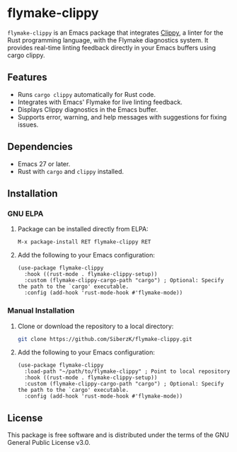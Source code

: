 # flymake-clippy

`flymake-clippy` is an Emacs package that integrates [Clippy](https://doc.rust-lang.org/clippy/), a linter for the Rust programming language, with the Flymake diagnostics system. It provides real-time linting feedback directly in your Emacs buffers using cargo clippy.

## Features

- Runs `cargo clippy` automatically for Rust code.
- Integrates with Emacs' Flymake for live linting feedback.
- Displays Clippy diagnostics in the Emacs buffer.
- Supports error, warning, and help messages with suggestions for fixing issues.

## Dependencies

- Emacs 27 or later.
- Rust with `cargo` and `clippy` installed.

## Installation

### GNU ELPA

1. Package can be installed directly from ELPA:

    `M-x package-install RET flymake-clippy RET`

2. Add the following to your Emacs configuration:

    ```elisp
    (use-package flymake-clippy
      :hook ((rust-mode . flymake-clippy-setup))
      :custom (flymake-clippy-cargo-path "cargo") ; Optional: Specify the path to the `cargo' executable.
      :config (add-hook 'rust-mode-hook #'flymake-mode))
    ```

### Manual Installation

1. Clone or download the repository to a local directory:

    ```bash
    git clone https://github.com/SiberzK/flymake-clippy.git
    ```

2. Add the following to your Emacs configuration:

    ```elisp
    (use-package flymake-clippy
      :load-path "~/path/to/flymake-clippy" ; Point to local repository
      :hook ((rust-mode . flymake-clippy-setup))
      :custom (flymake-clippy-cargo-path "cargo") ; Optional: Specify the path to the `cargo' executable.
      :config (add-hook 'rust-mode-hook #'flymake-mode))
    ```

## License

This package is free software and is distributed under the terms of the GNU General Public License v3.0.
